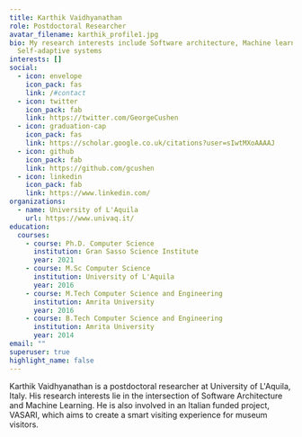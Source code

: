 ```yaml
---
title: Karthik Vaidhyanathan
role: Postdoctoral Researcher
avatar_filename: karthik_profile1.jpg
bio: My research interests include Software architecture, Machine learning and
  Self-adaptive systems
interests: []
social:
  - icon: envelope
    icon_pack: fas
    link: /#contact
  - icon: twitter
    icon_pack: fab
    link: https://twitter.com/GeorgeCushen
  - icon: graduation-cap
    icon_pack: fas
    link: https://scholar.google.co.uk/citations?user=sIwtMXoAAAAJ
  - icon: github
    icon_pack: fab
    link: https://github.com/gcushen
  - icon: linkedin
    icon_pack: fab
    link: https://www.linkedin.com/
organizations:
  - name: University of L'Aquila
    url: https://www.univaq.it/
education:
  courses:
    - course: Ph.D. Computer Science
      institution: Gran Sasso Science Institute
      year: 2021
    - course: M.Sc Computer Science
      institution: University of L'Aquila
      year: 2016
    - course: M.Tech Computer Science and Engineering
      institution: Amrita University
      year: 2016
    - course: B.Tech Computer Science and Engineering
      institution: Amrita University
      year: 2014
email: ""
superuser: true
highlight_name: false
---
```

Karthik Vaidhyanathan is a postdoctoral researcher at University of L'Aquila, Italy. His research interests lie in the intersection of Software Architecture and Machine Learning. He is also involved in an Italian funded project, VASARI, which aims to create a smart visiting experience for museum visitors.